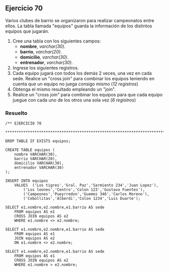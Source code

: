## Ejercicio 70

Varios clubes de barrio se organizaron para realizar campeonatos entre ellos. La tabla llamada "equipos" guarda la información de los distintos equipos que jugarán.

1. Cree una tabla con los siguientes campos:
	* **nombre**, *varchar(30)*.
	* **barrio**, *varchar(20)*.
	* **domicilio**, *varchar(30)*.
	* **entrenador**, *varchar(30)*.
2. Ingrese los siguientes registros.
3. Cada equipo jugará con todos los demás 2 veces, una vez en cada sede. Realice un "cross join" para combinar los equipos teniendo en cuenta que un equipo no juega consigo mismo (*12 registros*)
4. Obtenga el mismo resultado empleando un "join".
5. Realice un "cross join" para combinar los equipos para que cada equipo juegue con cada uno de los otros una sola vez (*6 registros*)


### Resuelto	
``` 			
/** EJERCICIO 70
 ******************************************************************************/

DROP TABLE IF EXISTS equipos;

CREATE TABLE equipos (
	nombre VARCHAR(30),
	barrio VARCHAR(20),
	domicilio VARCHAR(30),
	entrenador VARCHAR(30)
);

INSERT INTO equipos 
	VALUES	('Los tigres','Gral. Paz','Sarmiento 234','Juan Lopez'),
		('Los leones','Centro','Colon 123','Gustavo Fuentes'),
		('Campeones','Pueyrredon','Guemes 346','Carlos Moreno'),
		('Cebollitas','Alberdi','Colon 1234','Luis Duarte');
		
SELECT e1.nombre,e2.nombre,e1.barrio AS sede
	FROM equipos AS e1
	CROSS JOIN equipos AS e2
	WHERE e1.nombre <> e2.nombre;
	
SELECT e1.nombre,e2.nombre,e1.barrio AS sede
	FROM equipos AS e1
	JOIN equipos AS e2
	ON e1.nombre <> e2.nombre;
	
SELECT e1.nombre,e2.nombre,e1.barrio AS sede
	FROM equipos AS e1
	CROSS JOIN equipos AS e2
	WHERE e1.nombre > e2.nombre;


``` 			
